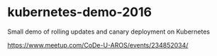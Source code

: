 # kubernetes-demo-2016
Small demo of rolling updates and canary deployment on Kubernetes

https://www.meetup.com/CoDe-U-AROS/events/234852034/
